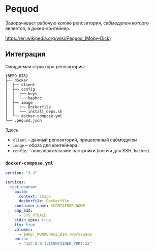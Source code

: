 # Pequod

Заворачивает рабочую копию репозитория, сабмодулем которго является, в докер-контейнер.

https://en.wikipedia.org/wiki/Pequod_(Moby-Dick)

## Интеграция

Ожидаемая структура репозитория:

```
{REPO_DIR}
├── docker
│  ├── client
│  ├── config
│  │  ├── keys
│  │  └── bashrc
│  ├── image
│  │  ├── Dockerfile
│  │  └── install_deps.sh
│  └── docker-compose.yml
└── .pequod.json
```

Здесь
- `client` – данный репозиторий, прицепленый сабмодулем
- `image` – образ для контейнера
- `config` – пользовательские настройки (ключи для SSH, `bashrc`)

### `docker-compose.yml`

```yaml
version: "3.3"

services:
  test-course:
    build:
      context: image
      dockerfile: Dockerfile
    container_name: $CONTAINER_NAME
    cap_add:
      - SYS_PTRACE
    stdin_open: true
    tty: true
    volumes:
      - $HOST_WORKSPACE_DIR:/workspace
    ports:
      - "127.0.0.1:$CONTAINER_PORT:22"
```

